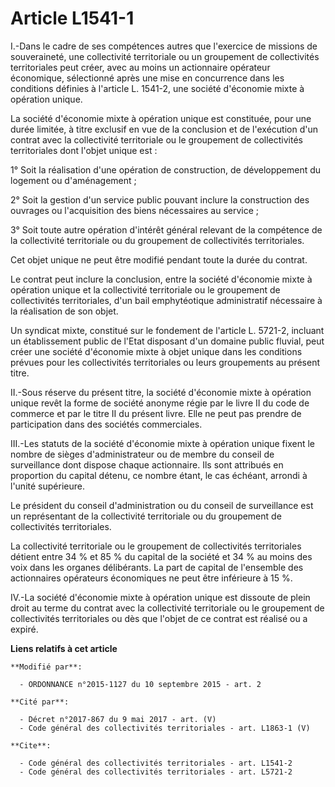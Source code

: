 # Article L1541-1

I.-Dans le cadre de ses compétences autres que l'exercice de missions de souveraineté, une collectivité territoriale ou un
groupement de collectivités territoriales peut créer, avec au moins un actionnaire opérateur économique, sélectionné après
une mise en concurrence dans les conditions définies à l'article L. 1541-2, une société d'économie mixte à opération unique. 

La société d'économie mixte à opération unique est constituée, pour une durée limitée, à titre exclusif en vue de la
conclusion et de l'exécution d'un contrat avec la collectivité territoriale ou le groupement de collectivités territoriales
dont l'objet unique est : 

1° Soit la réalisation d'une opération de construction, de développement du logement ou d'aménagement ; 

2° Soit la gestion d'un service public pouvant inclure la construction des ouvrages ou l'acquisition des biens nécessaires au
service ; 

3° Soit toute autre opération d'intérêt général relevant de la compétence de la collectivité territoriale ou du groupement de
collectivités territoriales. 

Cet objet unique ne peut être modifié pendant toute la durée du contrat. 

Le contrat peut inclure la conclusion, entre la société d'économie mixte à opération unique et la collectivité territoriale
ou le groupement de collectivités territoriales, d'un bail emphytéotique administratif nécessaire à la réalisation de son
objet. 

Un syndicat mixte, constitué sur le fondement de l'article L. 5721-2, incluant un établissement public de l'Etat disposant
d'un domaine public fluvial, peut créer une société d'économie mixte à objet unique dans les conditions prévues pour les
collectivités territoriales ou leurs groupements au présent titre. 

II.-Sous réserve du présent titre, la société d'économie mixte à opération unique revêt la forme de société anonyme régie par
le livre II du code de commerce et par le titre II du présent livre. Elle ne peut pas prendre de participation dans des
sociétés commerciales. 

III.-Les statuts de la société d'économie mixte à opération unique fixent le nombre de sièges d'administrateur ou de membre
du conseil de surveillance dont dispose chaque actionnaire. Ils sont attribués en proportion du capital détenu, ce nombre
étant, le cas échéant, arrondi à l'unité supérieure. 

Le président du conseil d'administration ou du conseil de surveillance est un représentant de la collectivité territoriale ou
du groupement de collectivités territoriales. 

La collectivité territoriale ou le groupement de collectivités territoriales détient entre 34 % et 85 % du capital de la
société et 34 % au moins des voix dans les organes délibérants. La part de capital de l'ensemble des actionnaires opérateurs
économiques ne peut être inférieure à 15 %. 

IV.-La société d'économie mixte à opération unique est dissoute de plein droit au terme du contrat avec la collectivité
territoriale ou le groupement de collectivités territoriales ou dès que l'objet de ce contrat est réalisé ou a expiré.

**Liens relatifs à cet article**

	**Modifié par**:

	  - ORDONNANCE n°2015-1127 du 10 septembre 2015 - art. 2

	**Cité par**:

	  - Décret n°2017-867 du 9 mai 2017 - art. (V)
	  - Code général des collectivités territoriales - art. L1863-1 (V)

	**Cite**:

	  - Code général des collectivités territoriales - art. L1541-2
	  - Code général des collectivités territoriales - art. L5721-2
